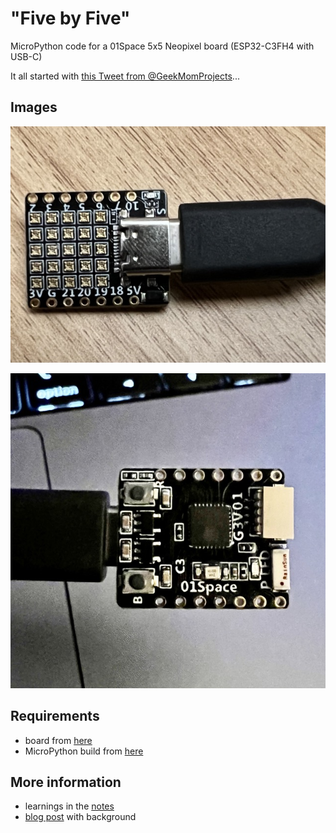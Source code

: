 # "Five by Five"

MicroPython code for a 01Space 5x5 Neopixel board (ESP32-C3FH4 with USB-C)

It all started with [this Tweet from @GeekMomProjects](https://twitter.com/GeekMomProjects/status/1479210241807900676)...

## Images

![01Space board](images/board-neopixels.jpeg)

![01Space board reverse](images/board-chips.jpeg)

## Requirements

- board from [here](https://banggood.com/ESP32-C3-Development-Board-RISC-V-WiFi-Bluetooth-IoT-Development-Board-Compatible-with-Python-p-1914005.html)
- MicroPython build from [here](https://micropython.org/download/esp32c3-usb/)

## More information

- learnings in the [notes](notes.md)
- [blog post](https://dev.to/andypiper/bringing-the-bling-with-micropython-hn1) with background
